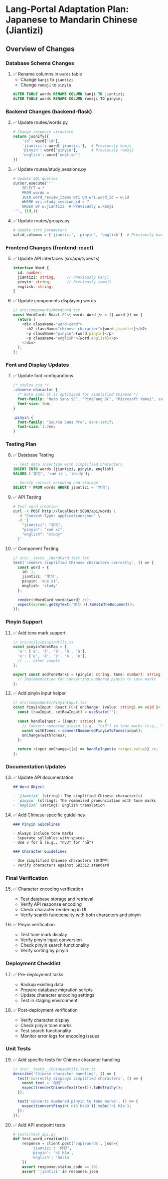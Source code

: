 # Lang-Portal Adaptation Plan: Japanese to Mandarin Chinese (Jiantizi)

## Overview of Changes

### Database Schema Changes
1. ✅ Rename columns in `words` table
   - Change `kanji` to `jiantizi`
   - Change `romaji` to `pinyin`
   ```sql
   ALTER TABLE words RENAME COLUMN kanji TO jiantizi;
   ALTER TABLE words RENAME COLUMN romaji TO pinyin;
   ```

### Backend Changes (backend-flask)

2. ✅ Update routes/words.py
   ```python
   # Change response structure
   return jsonify({
       'id': word['id'],
       'jiantizi': word['jiantizi'],  # Previously kanji
       'pinyin': word['pinyin'],      # Previously romaji
       'english': word['english']
   })
   ```

3. ✅ Update routes/study_sessions.py
   ```python
   # Update SQL queries
   cursor.execute('''
       SELECT w.*
       FROM words w
       JOIN word_review_items wri ON wri.word_id = w.id
       WHERE wri.study_session_id = ?
       ORDER BY w.jiantizi  # Previously w.kanji
   ''', (id,))
   ```

4. ✅ Update routes/groups.py
   ```python
   # Update sort parameters
   valid_columns = ['jiantizi', 'pinyin', 'english']  # Previously kanji, romaji
   ```

### Frontend Changes (frontend-react)

5. ✅ Update API interfaces (src/api/types.ts)
   ```typescript
   interface Word {
     id: number;
     jiantizi: string;     // Previously kanji
     pinyin: string;       // Previously romaji
     english: string;
   }
   ```

6. ✅ Update components displaying words
   ```typescript
   // src/components/WordCard.tsx
   const WordCard: React.FC<{ word: Word }> = ({ word }) => {
     return (
       <div className="word-card">
         <h2 className="chinese-character">{word.jiantizi}</h2>
         <p className="pinyin">{word.pinyin}</p>
         <p className="english">{word.english}</p>
       </div>
     );
   };
   ```

### Font and Display Updates

7. ✅ Update font configurations
   ```css
   /* styles.css */
   .chinese-character {
     /* Noto Sans SC is optimized for simplified Chinese */
     font-family: "Noto Sans SC", "PingFang SC", "Microsoft YaHei", sans-serif;
     font-size: 2em;
   }
   
   .pinyin {
     font-family: "Source Sans Pro", sans-serif;
     font-size: 1.2em;
   }
   ```

### Testing Plan

8. ✅ Database Testing
    ```sql
    -- Test data insertion with simplified characters
    INSERT INTO words (jiantizi, pinyin, english) 
    VALUES ('学习', 'xué xí', 'study');
    
    -- Verify correct encoding and storage
    SELECT * FROM words WHERE jiantizi = '学习';
    ```

9. ✅ API Testing
    ```bash
    # Test word creation
    curl -X POST http://localhost:5000/api/words \
      -H "Content-Type: application/json" \
      -d '{
        "jiantizi": "学习",
        "pinyin": "xué xí",
        "english": "study"
      }'
    ```

10. ✅ Component Testing
    ```typescript
    // src/__tests__/WordCard.test.tsx
    test('renders simplified Chinese characters correctly', () => {
      const word = {
        id: 1,
        jiantizi: '学习',
        pinyin: 'xué xí',
        english: 'study'
      };
      
      render(<WordCard word={word} />);
      expect(screen.getByText('学习')).toBeInTheDocument();
    });
    ```

### Pinyin Support

11. ✅ Add tone mark support
    ```typescript
    // src/utils/pinyinUtils.ts
    const pinyinTonesMap = {
      'a': ['a', 'ā', 'á', 'ǎ', 'à'],
      'e': ['e', 'ē', 'é', 'ě', 'è'],
      // ... other vowels
    };
    
    export const addToneMarks = (pinyin: string, tone: number): string => {
      // Implementation for converting numbered pinyin to tone marks
    };
    ```

12. ✅ Add pinyin input helper
    ```typescript
    // src/components/PinyinInput.tsx
    const PinyinInput: React.FC<{ onChange: (value: string) => void }> = ({ onChange }) => {
      const [rawInput, setRawInput] = useState('');
      
      const handleInput = (input: string) => {
        // Convert numbered pinyin (e.g., "ni3") to tone marks (e.g., "nǐ")
        const withTones = convertNumberedPinyinToTones(input);
        onChange(withTones);
      };
      
      return <input onChange={(e) => handleInput(e.target.value)} />;
    };
    ```

### Documentation Updates

13. ✅ Update API documentation
    ```markdown
    ## Word Object
    
    - `jiantizi` (string): The simplified Chinese character(s)
    - `pinyin` (string): The romanized pronunciation with tone marks
    - `english` (string): English translation
    ```

14. ✅ Add Chinese-specific guidelines
    ```markdown
    ### Pinyin Guidelines
    
    - Always include tone marks
    - Separate syllables with spaces
    - Use v for ü (e.g., "nv3" for "nǚ")
    
    ### Character Guidelines
    
    - Use simplified Chinese characters (简体字)
    - Verify characters against GB2312 standard
    ```

### Final Verification

15. ✅ Character encoding verification
    - Test database storage and retrieval
    - Verify API response encoding
    - Check character rendering in UI
    - Verify search functionality with both characters and pinyin

16. ✅ Pinyin verification
    - Test tone mark display
    - Verify pinyin input conversion
    - Check pinyin search functionality
    - Verify sorting by pinyin

### Deployment Checklist

17. ✅ Pre-deployment tasks
    - Backup existing data
    - Prepare database migration scripts
    - Update character encoding settings
    - Test in staging environment

18. ✅ Post-deployment verification
    - Verify character display
    - Check pinyin tone marks
    - Test search functionality
    - Monitor error logs for encoding issues

### Unit Tests

19. ✅ Add specific tests for Chinese character handling
    ```typescript
    // src/__tests__/ChineseUtils.test.ts
    describe('Chinese character handling', () => {
      test('correctly displays simplified characters', () => {
        const text = '你好';
        expect(renderChineseText(text)).toBeTruthy();
      });
    
      test('converts numbered pinyin to tone marks', () => {
        expect(convertPinyin('ni3 hao3')).toBe('nǐ hǎo');
      });
    });
    ```

20. ✅ Add API endpoint tests
    ```python
    # tests/test_api.py
    def test_word_creation():
        response = client.post('/api/words', json={
            'jiantizi': '你好',
            'pinyin': 'nǐ hǎo',
            'english': 'hello'
        })
        assert response.status_code == 201
        assert 'jiantizi' in response.json
    ```
